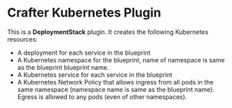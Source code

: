 # Crafter Kubernetes Plugin

This is a __DeploymentStack__ plugin.
It creates the following Kubernetes resources:

- A deployment for each service in the blueprint
- A Kubernetes namespace for the blueprint, name of namespace is same as the blueprint blueprint name.
- A Kubernetes service for each service in the blueprint
- A Kubernetes Network Policy that allows ingress from all pods in the same namespace (namespace name is same as the blueprint name). Egress is allowed to any pods (even of other namespaces).